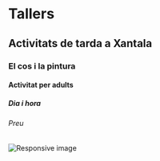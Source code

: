 # Tallers


## Activitats de tarda a Xantala

### El cos i la pintura

#### Activitat per adults

##### Dia i hora

###### Preu


<img src='http://www.xantala.es/wp-content/uploads/2017/09/actividades-tarde-18-19.png' class='img-responsive pull-right' alt='Responsive image'>
